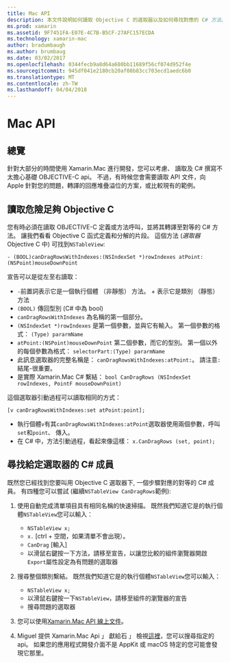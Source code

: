 ```yaml
---
title: Mac API
description: 本文件說明如何讀取 Objective C 的選取器以及如何尋找對應的 C# 方法。
ms.prod: xamarin
ms.assetid: 9F7451FA-E07E-4C7B-B5CF-27AFC157ECDA
ms.technology: xamarin-mac
author: bradumbaugh
ms.author: brumbaug
ms.date: 03/02/2017
ms.openlocfilehash: 0344fecb9a8d64a680bb11689f56cf074d952f4e
ms.sourcegitcommit: 945df041e2180cb20af08b83cc703ecd1aedc6b0
ms.translationtype: MT
ms.contentlocale: zh-TW
ms.lasthandoff: 04/04/2018
---
```

# <a name="mac-apis"></a>Mac API

## <a name="overview"></a>總覽

針對大部分的時間使用 Xamarin.Mac 進行開發，您可以考慮、 讀取及 C# 撰寫不太擔心基礎 OBJECTIVE-C api。 不過，有時候您會需要讀取 API 文件，向 Apple 針對您的問題，轉譯的回應堆疊溢位的方案，或比較現有的範例。

## <a name="reading-enough-objective-c-to-be-dangerous"></a>讀取危險足夠 Objective C

您有時必須在讀取 OBJECTIVE-C 定義或方法呼叫，並將其轉譯至對等的 C# 方法。 讓我們看看 Objective C 函式定義和分解的片段。 這個方法 (*選取器*Objective C 中) 可找到`NSTableView`:

```objc
- (BOOL)canDragRowsWithIndexes:(NSIndexSet *)rowIndexes atPoint:(NSPoint)mouseDownPoint
```

宣告可以是從左至右讀取：

- `-`前置詞表示它是一個執行個體 （非靜態） 方法。 + 表示它是類別 （靜態） 方法
- `(BOOL)` 傳回型別 (C# 中為 bool)
- `canDragRowsWithIndexes` 為名稱的第一個部分。
- `(NSIndexSet *)rowIndexes` 是第一個參數，並與它有輸入。 第一個參數的格式： `(Type) pararmName`
- `atPoint:(NSPoint)mouseDownPoint` 第二個參數，而它的型別。 第一個以外的每個參數為格式： `selectorPart:(Type) pararmName`
- 此訊息選取器的完整名稱是： `canDragRowsWithIndexes:atPoint:`。 請注意`:`結尾-很重要。
- 是實際 Xamarin.Mac C# 繫結： `bool CanDragRows (NSIndexSet rowIndexes, PointF mouseDownPoint)`

這個選取器引動過程可以讀取相同的方式：

```objc
[v canDragRowsWithIndexes:set atPoint:point];
```

- 執行個體`v`有其`canDragRowsWithIndexes:atPoint`選取器使用兩個參數，呼叫`set`和`point`、 傳入。
- 在 C# 中，方法引動過程，看起來像這樣： `x.CanDragRows (set, point);`

<a name="finding_selector" />

## <a name="finding-the-c-member-for-a-given-selector"></a>尋找給定選取器的 C# 成員

既然您已經找到您要叫用 Objective C 選取器下, 一個步驟對應的對等的 C# 成員。 有四種您可以嘗試 (繼續`NSTableView CanDragRows`範例):

1. 使用自動完成清單項目具有相同名稱的快速掃描。 既然我們知道它是的執行個體`NSTableView`您可以輸入：

    - `NSTableView x;`
    - `x.` [ctrl + 空間，如果清單不會出現）。
    - `CanDrag` [輸入]
    - 以滑鼠右鍵按一下方法，請移至宣告，以讓您比較的組件瀏覽器開啟`Export`屬性設定為有問題的選取器

2. 搜尋整個類別繫結。 既然我們知道它是的執行個體`NSTableView`您可以輸入：

    - `NSTableView x;`
    - 以滑鼠右鍵按一下`NSTableView`，請移至組件的瀏覽器的宣告
    - 搜尋問題的選取器

3. 您可以使用[Xamarin.Mac API 線上文件](https://developer.xamarin.com/api/root/monomac-lib/)。

4. Miguel 提供 Xamarin.Mac Api 」 獻給石 」 檢視[這裡](http://tirania.org/tmp/rosetta.html)，您可以搜尋指定的 api。 如果您的應用程式開發介面不是 AppKit 或 macOS 特定的您可能會發現它那里。

<!--
Note: In some cases, the assembly browser can hit a bug where it will open but not jump to the right definition. Keep that tab open, switch back to your source code and try again.
Note: The assembly browser tricks currently only works with Xamarin.Mac Classic. This will be fixed in a future version.
-->
